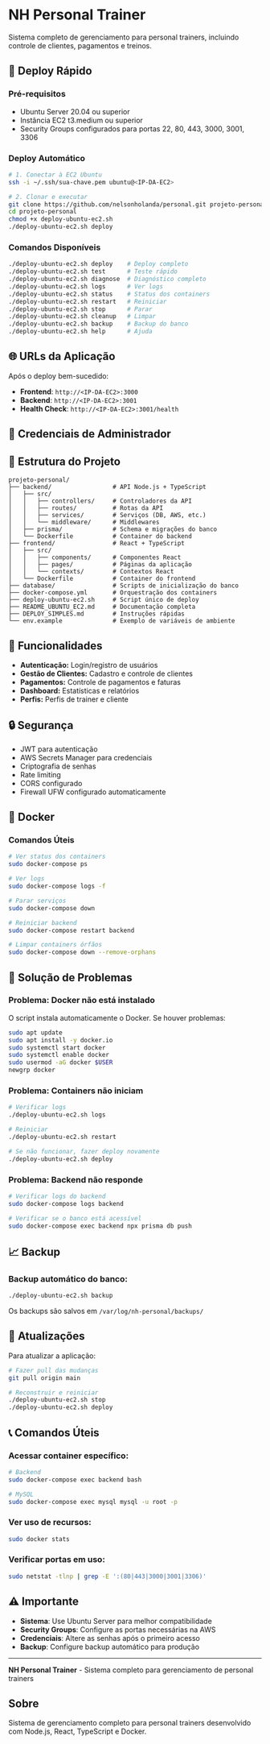 # NH Personal Trainer

Sistema completo de gerenciamento para personal trainers, incluindo controle de clientes, pagamentos e treinos.

## 🚀 Deploy Rápido

### Pré-requisitos

* Ubuntu Server 20.04 ou superior
* Instância EC2 t3.medium ou superior
* Security Groups configurados para portas 22, 80, 443, 3000, 3001, 3306

### Deploy Automático

```bash
# 1. Conectar à EC2 Ubuntu
ssh -i ~/.ssh/sua-chave.pem ubuntu@<IP-DA-EC2>

# 2. Clonar e executar
git clone https://github.com/nelsonholanda/personal.git projeto-personal
cd projeto-personal
chmod +x deploy-ubuntu-ec2.sh
./deploy-ubuntu-ec2.sh deploy
```

### Comandos Disponíveis

```bash
./deploy-ubuntu-ec2.sh deploy    # Deploy completo
./deploy-ubuntu-ec2.sh test      # Teste rápido
./deploy-ubuntu-ec2.sh diagnose  # Diagnóstico completo
./deploy-ubuntu-ec2.sh logs      # Ver logs
./deploy-ubuntu-ec2.sh status    # Status dos containers
./deploy-ubuntu-ec2.sh restart   # Reiniciar
./deploy-ubuntu-ec2.sh stop      # Parar
./deploy-ubuntu-ec2.sh cleanup   # Limpar
./deploy-ubuntu-ec2.sh backup    # Backup do banco
./deploy-ubuntu-ec2.sh help      # Ajuda
```

## 🌐 URLs da Aplicação

Após o deploy bem-sucedido:

- **Frontend**: `http://<IP-DA-EC2>:3000`
- **Backend**: `http://<IP-DA-EC2>:3001`
- **Health Check**: `http://<IP-DA-EC2>:3001/health`

## 👤 Credenciais de Administrador

## 📁 Estrutura do Projeto

```
projeto-personal/
├── backend/                 # API Node.js + TypeScript
│   ├── src/
│   │   ├── controllers/     # Controladores da API
│   │   ├── routes/          # Rotas da API
│   │   ├── services/        # Serviços (DB, AWS, etc.)
│   │   └── middleware/      # Middlewares
│   ├── prisma/              # Schema e migrações do banco
│   └── Dockerfile           # Container do backend
├── frontend/                # React + TypeScript
│   ├── src/
│   │   ├── components/      # Componentes React
│   │   ├── pages/           # Páginas da aplicação
│   │   └── contexts/        # Contextos React
│   └── Dockerfile           # Container do frontend
├── database/                # Scripts de inicialização do banco
├── docker-compose.yml       # Orquestração dos containers
├── deploy-ubuntu-ec2.sh     # Script único de deploy
├── README_UBUNTU_EC2.md     # Documentação completa
├── DEPLOY_SIMPLES.md        # Instruções rápidas
└── env.example              # Exemplo de variáveis de ambiente
```

## 🔧 Funcionalidades

* **Autenticação:** Login/registro de usuários
* **Gestão de Clientes:** Cadastro e controle de clientes
* **Pagamentos:** Controle de pagamentos e faturas
* **Dashboard:** Estatísticas e relatórios
* **Perfis:** Perfis de trainer e cliente

## 🔒 Segurança

* JWT para autenticação
* AWS Secrets Manager para credenciais
* Criptografia de senhas
* Rate limiting
* CORS configurado
* Firewall UFW configurado automaticamente

## 🐳 Docker

### Comandos Úteis

```bash
# Ver status dos containers
sudo docker-compose ps

# Ver logs
sudo docker-compose logs -f

# Parar serviços
sudo docker-compose down

# Reiniciar backend
sudo docker-compose restart backend

# Limpar containers órfãos
sudo docker-compose down --remove-orphans
```

## 🐛 Solução de Problemas

### Problema: Docker não está instalado
O script instala automaticamente o Docker. Se houver problemas:

```bash
sudo apt update
sudo apt install -y docker.io
sudo systemctl start docker
sudo systemctl enable docker
sudo usermod -aG docker $USER
newgrp docker
```

### Problema: Containers não iniciam
```bash
# Verificar logs
./deploy-ubuntu-ec2.sh logs

# Reiniciar
./deploy-ubuntu-ec2.sh restart

# Se não funcionar, fazer deploy novamente
./deploy-ubuntu-ec2.sh deploy
```

### Problema: Backend não responde
```bash
# Verificar logs do backend
sudo docker-compose logs backend

# Verificar se o banco está acessível
sudo docker-compose exec backend npx prisma db push
```

## 📈 Backup

### Backup automático do banco:
```bash
./deploy-ubuntu-ec2.sh backup
```

Os backups são salvos em `/var/log/nh-personal/backups/`

## 🔄 Atualizações

Para atualizar a aplicação:

```bash
# Fazer pull das mudanças
git pull origin main

# Reconstruir e reiniciar
./deploy-ubuntu-ec2.sh stop
./deploy-ubuntu-ec2.sh deploy
```

## 📞 Comandos Úteis

### Acessar container específico:
```bash
# Backend
sudo docker-compose exec backend bash

# MySQL
sudo docker-compose exec mysql mysql -u root -p
```

### Ver uso de recursos:
```bash
sudo docker stats
```

### Verificar portas em uso:
```bash
sudo netstat -tlnp | grep -E ':(80|443|3000|3001|3306)'
```

## ⚠️ Importante

- **Sistema**: Use Ubuntu Server para melhor compatibilidade
- **Security Groups**: Configure as portas necessárias na AWS
- **Credenciais**: Altere as senhas após o primeiro acesso
- **Backup**: Configure backup automático para produção

---

**NH Personal Trainer** - Sistema completo para gerenciamento de personal trainers

## Sobre

Sistema de gerenciamento completo para personal trainers desenvolvido com Node.js, React, TypeScript e Docker. 
